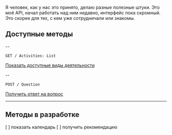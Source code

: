 Я человек, как у нас это принято, делаю разные полезные штуки. Это моё API, начал работать над ним недавно, интерфейс пока скромный. Это скорее для тех, с кем уже сотрудничали или знакомы.


## Доступные методы

--

` GET / Activities: List ` 

[Показать доступные виды деятельности](https://github.com/DeadBlackBirdTrills/deadblackbirdtrills.github.io/wiki) 

--

` POST / Question ` 

[Получить ответ на вопрос](https://t.me/konstantinfedorov) 

---

## Методы в разработке

[ ] показать календарь
[ ] получить рекомендацию

